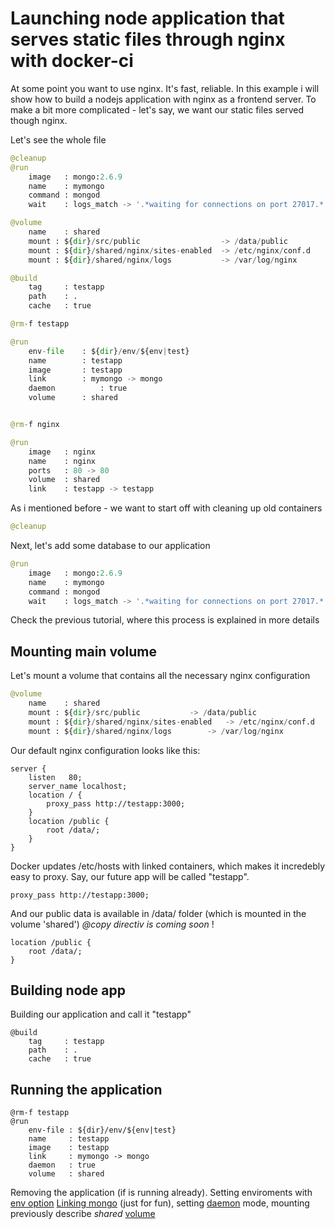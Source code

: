 # Launching node application that serves static files through nginx with docker-ci

At some point you want to use nginx. It's fast, reliable. In this example i will show how to build a nodejs application with nginx as a frontend server. To make a bit more complicated - let's say, we want our static files served though nginx.

Let's see the whole file
```python
@cleanup
@run
	image 	: mongo:2.6.9
	name  	: mymongo
	command	: mongod
	wait  	: logs_match -> '.*waiting for connections on port 27017.*'

@volume
	name 	: shared
	mount : ${dir}/src/public                  -> /data/public
	mount : ${dir}/shared/nginx/sites-enabled  -> /etc/nginx/conf.d
	mount : ${dir}/shared/nginx/logs           -> /var/log/nginx

@build
	tag 	: testapp
	path 	: .
	cache 	: true

@rm-f testapp

@run
	env-file 	: ${dir}/env/${env|test}
	name   		: testapp
	image  		: testapp
	link   		: mymongo -> mongo
	daemon  		: true
	volume 		: shared


@rm-f nginx

@run
	image	: nginx
	name 	: nginx
	ports 	: 80 -> 80
	volume 	: shared
	link    : testapp -> testapp
```

As i mentioned before - we want to start off with cleaning up old containers

```python
@cleanup
```

Next, let's add some database to our application

```python
@run
	image 	: mongo:2.6.9
	name  	: mymongo
	command	: mongod
	wait  	: logs_match -> '.*waiting for connections on port 27017.*'
```

Check the previous tutorial, where this process is explained in more details


## Mounting main volume
Let's mount a volume that contains all the necessary nginx configuration
```python
@volume
	name 	: shared
	mount : ${dir}/src/public			-> /data/public
	mount : ${dir}/shared/nginx/sites-enabled	-> /etc/nginx/conf.d
	mount : ${dir}/shared/nginx/logs		-> /var/log/nginx
```

Our default nginx configuration looks like this:
```
server {
	listen   80;
	server_name localhost;
    location / {
        proxy_pass http://testapp:3000;
    }
    location /public {
    	root /data/;
    }
}
```

Docker updates /etc/hosts with linked containers, which makes it incredebly easy to proxy. Say, our future app will be called "testapp".

```
proxy_pass http://testapp:3000;
```

And our public data is available in /data/ folder (which is mounted in the volume 'shared')
*@copy directiv is coming soon* !

```
location /public {
    root /data/;
}
```

## Building node app
Building our application and call it "testapp"

```
@build
	tag 	: testapp
	path 	: .
	cache 	: true
```

## Running the application
```
@rm-f testapp
@run
	env-file : ${dir}/env/${env|test}
	name     : testapp
	image    : testapp
	link     : mymongo -> mongo
	daemon   : true
	volume   : shared
```

Removing the application (if is running already). 
Setting enviroments with [env option](/documentation#env-file)
[Linking mongo]((/documentation#link)) (just for fun), setting [daemon](/documentation#daemon) mode, mounting previously describe *shared* [volume](/documentation#volume)




